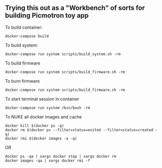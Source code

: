 ## Trying this out as a "Workbench" of sorts for building Picmotron toy app

To build container:

```
docker-compose build
```

To build system:

```
docker-compose run system scripts/build_system.sh -rm
```

To build firmware

```
docker-compose run system scripts/build_firmware.sh -rm
```

To burn firmware

```
docker-compose run system scripts/build_firmware.sh -rm
```

To start terminal session in container
```
docker-compose run system /bin/bash -rm
```


To NUKE all docker images and cache

```
docker kill $(docker ps -q)
docker rm $(docker ps --filter=status=exited --filter=status=created -q)
docker rmi $(docker images -a -q)
```
OR
```
docker ps -qa | xargs docker stop | xargs docker rm
docker images -qa | xargs docker rmi -f
```
